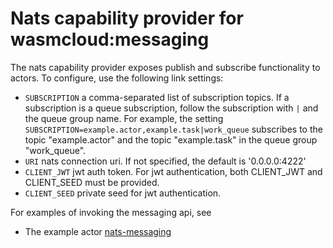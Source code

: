 # Nats capability provider for wasmcloud:messaging

The nats capability provider exposes publish and subscribe functionality to actors. To configure, use the following link settings:

- `SUBSCRIPTION` a comma-separated list of subscription topics. If a subscription is a queue subscription, follow the subscription with `|` and the queue group name. For example, the setting
    `SUBSCRIPTION=example.actor,example.task|work_queue`
subscribes to the topic "example.actor" and the topic "example.task" in the queue group "work_queue".
- `URI` nats connection uri. If not specified, the default is '0.0.0.0:4222'
- `CLIENT_JWT` jwt auth token. For jwt authentication, both CLIENT_JWT and CLIENT_SEED must be provided.
- `CLIENT_SEED` private seed for jwt authentication.

For examples of invoking the messaging api, see
- The example actor [nats-messaging](https://github.com/wasmCloud/examples/tree/main/actor/nats-messaging)
